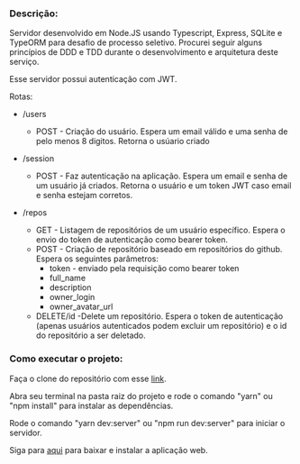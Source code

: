 ### Descrição:

Servidor desenvolvido em Node.JS usando Typescript, Express, SQLite e TypeORM para desafio de processo seletivo.
Procurei seguir alguns princípios de DDD e TDD durante o desenvolvimento e arquitetura deste serviço.

Esse servidor possui autenticação com JWT.  

Rotas:

* /users 
	* POST - Criação do usuário. Espera um email válido e uma senha de pelo menos 8 digitos. Retorna o usúario criado 

* /session 
	* POST - Faz autenticação na aplicação. Espera um email e senha de um usuário já criados. Retorna o usuário e um token JWT caso email e senha estejam corretos.

* /repos
    * GET - Listagem de repositórios de um usuário específico. Espera o envio do token de autenticação como bearer token.
	* POST - Criação de repositório baseado em repositórios do github. 
    Espera os seguintes parâmetros:
		* token - enviado pela requisição como bearer token
		* full_name
		* description
		* owner_login
		* owner_avatar_url
	* DELETE/id -Delete um repositório. Espera o token de autenticação (apenas usuários autenticados podem excluir um repositório) e o id do repositório a ser deletado.




### Como executar o projeto:

Faça o clone do repositório com esse [link](https://github.com/lucaspbz/Ruptiva_challenge_server.git).

Abra seu terminal na pasta raiz do projeto e rode o comando "yarn" ou "npm install" para instalar as dependências.  

Rode o comando "yarn dev:server" ou "npm run dev:server" para iniciar o servidor.  

Siga para [aqui](https://github.com/lucaspbz/Ruptiva_challenge_web) para baixar e instalar a aplicação web.
